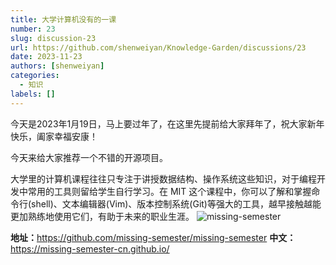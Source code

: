 ```yaml
---
title: 大学计算机没有的一课
number: 23
slug: discussion-23
url: https://github.com/shenweiyan/Knowledge-Garden/discussions/23
date: 2023-11-23
authors: [shenweiyan]
categories: 
  - 知识
labels: []
---
```


今天是2023年1月19日，马上要过年了，在这里先提前给大家拜年了，祝大家新年快乐，阖家幸福安康！

今天来给大家推荐一个不错的开源项目。

<!-- more -->

大学里的计算机课程往往只专注于讲授数据结构、操作系统这些知识，对于编程开发中常用的工具则留给学生自行学习。在 MIT 这个课程中，你可以了解和掌握命令行(shell)、文本编辑器(Vim)、版本控制系统(Git)等强大的工具，越早接触越能更加熟练地使用它们，有助于未来的职业生涯。
![missing-semester](https://slab-1251708715.cos.ap-guangzhou.myqcloud.com/KGarden/2023/23019-missing-semester.png)

**地址：**<https://github.com/missing-semester/missing-semester>
**中文：**<https://missing-semester-cn.github.io/>


<script src="https://giscus.app/client.js"
	data-repo="shenweiyan/Knowledge-Garden"
	data-repo-id="R_kgDOKgxWlg"
	data-mapping="number"
	data-term="23"
	data-reactions-enabled="1"
	data-emit-metadata="0"
	data-input-position="bottom"
	data-theme="light"
	data-lang="zh-CN"
	crossorigin="anonymous"
	async>
</script>
